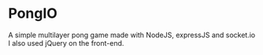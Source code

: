 # PongIO
  
A simple multilayer pong game made with NodeJS, expressJS and socket.io  
I also used jQuery on the front-end.
